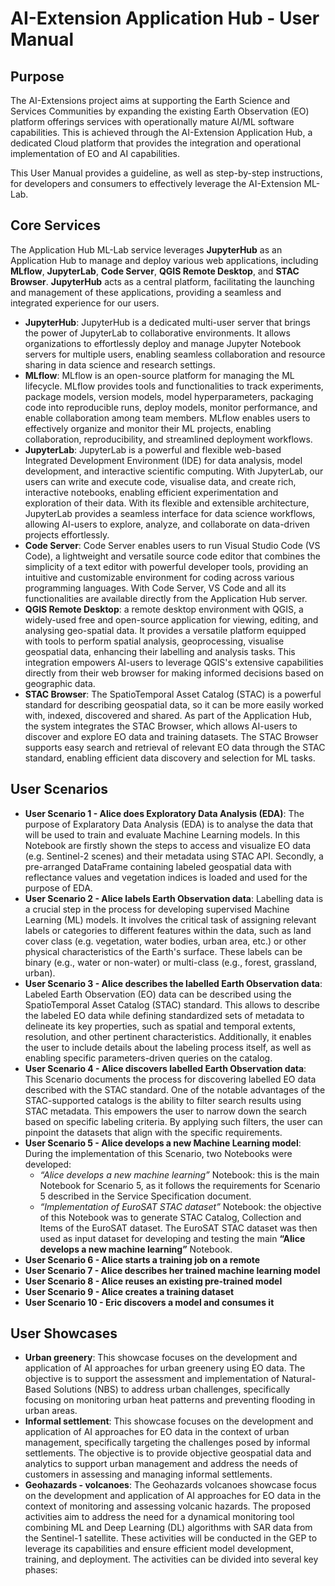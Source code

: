# AI-Extension Application Hub - User Manual 

## Purpose
The AI-Extensions project aims at supporting the Earth Science and Services Communities by expanding the existing Earth Observation (EO) platform offerings services with operationally mature AI/ML software capabilities. This is achieved through the AI-Extension Application Hub, a dedicated Cloud platform that provides the integration and operational implementation of EO and AI capabilities.  

This User Manual provides a guideline, as well as step-by-step instructions, for developers and consumers to effectively leverage the AI-Extension ML-Lab. 

## Core Services
The Application Hub ML-Lab service leverages **JupyterHub** as an Application Hub to manage and deploy various web applications, including **MLflow**, **JupyterLab**, **Code Server**, **QGIS Remote Desktop**, and **STAC Browser**. **JupyterHub** acts as a central platform, facilitating the launching and management of these applications, providing a seamless and integrated experience for our users.

* **JupyterHub**: JupyterHub is a dedicated multi-user server that brings the power of JupyterLab to collaborative environments. It allows organizations to effortlessly deploy and manage Jupyter Notebook servers for multiple users, enabling seamless collaboration and resource sharing in data science and research settings. 
* **MLflow**: MLflow is an open-source platform for managing the ML lifecycle. MLflow provides tools and functionalities to track experiments, package models, version models, model hyperparameters, packaging code into reproducible runs, deploy models, monitor performance, and enable collaboration among team members. MLflow enables users to effectively organize and monitor their ML projects, enabling collaboration, reproducibility, and streamlined deployment workflows.
* **JupyterLab**: JupyterLab is a powerful and flexible web-based Integrated Development Environment (IDE) for data analysis, model development, and interactive scientific computing. With JupyterLab, our users can write and execute code, visualise data, and create rich, interactive notebooks, enabling efficient experimentation and exploration of their data. With its flexible and extensible architecture, JupyterLab provides a seamless interface for data science workflows, allowing AI-users to explore, analyze, and collaborate on data-driven projects effortlessly. 
* **Code Server**: Code Server enables users to run Visual Studio Code (VS Code), a lightweight and versatile source code editor that combines the simplicity of a text editor with powerful developer tools, providing an intuitive and customizable environment for coding across various programming languages. With Code Server, VS Code and all its functionalities are available directly from the Application Hub server. 
* **QGIS Remote Desktop**: a remote desktop environment with QGIS, a widely-used free and open-source application for viewing, editing, and analysing geo-spatial data. It provides a versatile platform equipped with tools to perform spatial analysis, geoprocessing, visualise geospatial data, enhancing their labelling and analysis tasks. This integration empowers AI-users to leverage QGIS's extensive capabilities directly from their web browser for making informed decisions based on geographic data.
* **STAC Browser**: The SpatioTemporal Asset Catalog (STAC) is a powerful standard for describing geospatial data, so it can be more easily worked with, indexed, discovered and shared. As part of the Application Hub, the system integrates the STAC Browser, which allows AI-users to discover and explore EO data and training datasets. The STAC Browser supports easy search and retrieval of relevant EO data through the STAC standard, enabling efficient data discovery and selection for ML tasks.

## User Scenarios
* **User Scenario 1 - Alice does Exploratory Data Analysis (EDA)**: The purpose of Explaratory Data Analysis (EDA) is to analyse the data that will be used to train and evaluate Machine Learning models. In this Notebook are firstly shown the steps to access and visualize EO data (e.g. Sentinel-2 scenes) and their metadata using STAC API. Secondly, a pre-arranged DataFrame containing labeled geospatial data with reflectance values and vegetation indices is loaded and used for the purpose of EDA.
* **User Scenario 2 - Alice labels Earth Observation data**: Labelling data is a crucial step in the process for developing supervised Machine Learning (ML) models. It involves the critical task of assigning relevant labels or categories to different features within the data, such as land cover class (e.g. vegetation, water bodies, urban area, etc.) or other physical characteristics of the Earth's surface. These labels can be binary (e.g., water or non-water) or multi-class (e.g., forest, grassland, urban).
* **User Scenario 3 - Alice describes the labelled Earth Observation data**: Labeled Earth Observation (EO) data can be described using the SpatioTemporal Asset Catalog (STAC) standard. This allows to describe the labeled EO data while defining standardized sets of metadata to delineate its key properties, such as spatial and temporal extents, resolution, and other pertinent characteristics. Additionally, it enables the user to include details about the labeling process itself, as well as enabling specific parameters-driven queries on the catalog.
* **User Scenario 4 - Alice discovers labelled Earth Observation data**: This Scenario documents the process for discovering labelled EO data described with the STAC standard. One of the notable advantages of the STAC-supported catalogs is the ability to filter search results using STAC metadata. This empowers the user to narrow down the search based on specific labeling criteria. By applying such filters, the user can pinpoint the datasets that align with the specific requirements.
* **User Scenario 5 - Alice develops a new Machine Learning model**: During the implementation of this Scenario, two Notebooks were developed:
    * *“Alice develops a new machine learning”* Notebook: this is the main Notebook for Scenario 5, as it follows the requirements for Scenario 5 described in the Service Specification document. 
    * *“Implementation of EuroSAT STAC dataset”* Notebook: the objective of this Notebook was to generate STAC Catalog, Collection and Items of the EuroSAT dataset. The EuroSAT STAC dataset was then used as input dataset for developing and testing the main **“Alice develops a new machine learning”** Notebook. 
* **User Scenario 6 - Alice starts a training job on a remote**
* **User Scenario 7 ​- Alice describes her trained machine learning model**
* **User Scenario 8 -​ Alice reuses an existing pre-trained model**
* **User Scenario 9 - Alice creates a training dataset**
* **User Scenario 10 - Eric discovers a model and consumes it**

## User Showcases

* **Urban greenery**: This showcase focuses on the development and application of AI approaches for urban greenery using EO data. The objective is to support the assessment and implementation of Natural-Based Solutions (NBS) to address urban challenges, specifically focusing on monitoring urban heat patterns and preventing flooding in urban areas. 
* **Informal settlement**: This showcase focuses on the development and application of AI approaches for EO data in the context of urban management, specifically targeting the challenges posed by informal settlements. The objective is to provide objective geospatial data and analytics to support urban management and address the needs of customers in assessing and managing informal settlements.
* **Geohazards - volcanoes**: The Geohazards volcanoes showcase focus on the development and application of AI approaches for EO data in the context of monitoring and assessing volcanic hazards. The proposed activities aim to address the need for a dynamical monitoring tool combining ML and Deep Learning (DL) algorithms with SAR data from the Sentinel-1 satellite. These activities will be conducted in the GEP to leverage its capabilities and ensure efficient model development, training, and deployment. The activities can be divided into several key phases:




